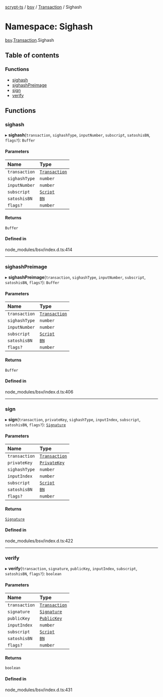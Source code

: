 [scrypt-ts](../README.md) / [bsv](bsv.md) / [Transaction](bsv.Transaction.md) / Sighash

# Namespace: Sighash

[bsv](bsv.md).[Transaction](bsv.Transaction.md).Sighash

## Table of contents

### Functions

- [sighash](bsv.Transaction.Sighash.md#sighash)
- [sighashPreimage](bsv.Transaction.Sighash.md#sighashpreimage)
- [sign](bsv.Transaction.Sighash.md#sign)
- [verify](bsv.Transaction.Sighash.md#verify)

## Functions

### sighash

▸ **sighash**(`transaction`, `sighashType`, `inputNumber`, `subscript`, `satoshisBN`, `flags?`): `Buffer`

#### Parameters

| Name | Type |
| :------ | :------ |
| `transaction` | [`Transaction`](../classes/bsv.Transaction-1.md) |
| `sighashType` | `number` |
| `inputNumber` | `number` |
| `subscript` | [`Script`](../classes/bsv.Script-1.md) |
| `satoshisBN` | [`BN`](../classes/bsv.crypto.BN.md) |
| `flags?` | `number` |

#### Returns

`Buffer`

#### Defined in

node_modules/bsv/index.d.ts:414

___

### sighashPreimage

▸ **sighashPreimage**(`transaction`, `sighashType`, `inputNumber`, `subscript`, `satoshisBN`, `flags?`): `Buffer`

#### Parameters

| Name | Type |
| :------ | :------ |
| `transaction` | [`Transaction`](../classes/bsv.Transaction-1.md) |
| `sighashType` | `number` |
| `inputNumber` | `number` |
| `subscript` | [`Script`](../classes/bsv.Script-1.md) |
| `satoshisBN` | [`BN`](../classes/bsv.crypto.BN.md) |
| `flags?` | `number` |

#### Returns

`Buffer`

#### Defined in

node_modules/bsv/index.d.ts:406

___

### sign

▸ **sign**(`transaction`, `privateKey`, `sighashType`, `inputIndex`, `subscript`, `satoshisBN`, `flags?`): [`Signature`](../classes/bsv.crypto.Signature.md)

#### Parameters

| Name | Type |
| :------ | :------ |
| `transaction` | [`Transaction`](../classes/bsv.Transaction-1.md) |
| `privateKey` | [`PrivateKey`](../classes/bsv.PrivateKey.md) |
| `sighashType` | `number` |
| `inputIndex` | `number` |
| `subscript` | [`Script`](../classes/bsv.Script-1.md) |
| `satoshisBN` | [`BN`](../classes/bsv.crypto.BN.md) |
| `flags?` | `number` |

#### Returns

[`Signature`](../classes/bsv.crypto.Signature.md)

#### Defined in

node_modules/bsv/index.d.ts:422

___

### verify

▸ **verify**(`transaction`, `signature`, `publicKey`, `inputIndex`, `subscript`, `satoshisBN`, `flags?`): `boolean`

#### Parameters

| Name | Type |
| :------ | :------ |
| `transaction` | [`Transaction`](../classes/bsv.Transaction-1.md) |
| `signature` | [`Signature`](../classes/bsv.Transaction.Signature.md) |
| `publicKey` | [`PublicKey`](../classes/bsv.PublicKey.md) |
| `inputIndex` | `number` |
| `subscript` | [`Script`](../classes/bsv.Script-1.md) |
| `satoshisBN` | [`BN`](../classes/bsv.crypto.BN.md) |
| `flags?` | `number` |

#### Returns

`boolean`

#### Defined in

node_modules/bsv/index.d.ts:431
